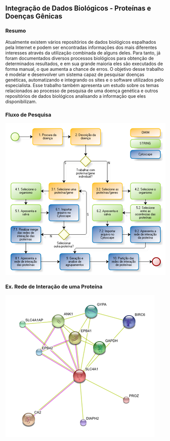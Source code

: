 ## Integração de Dados Biológicos - Proteínas e Doenças Gênicas

### Resumo

Atualmente existem vários repositórios de dados biológicos espalhados pela Internet e podem ser encontradas informações dos mais diferentes interesses através da utilização combinada de alguns deles. Para tanto, já foram documentados diversos processos biológicos para obtenção de determinados resultados, e em sua grande maioria eles são executados de forma manual, o que aumenta a chance de erros. O objetivo desse trabalho é modelar e desenvolver um sistema capaz de pesquisar doenças genéticas, automatizando e integrando os sites e o software utilizados pelo especialista. Esse trabalho também apresenta um estudo sobre os temas relacionados ao processo de pesquisa de uma doença genética e outros repositórios de dados biológicos analisando a informação que eles disponibilizam.

### Fluxo de Pesquisa

![alt text](https://raw.githubusercontent.com/samuel-oldra/Monografia/main/imgs/FluxoPesquisa2.png)

### Ex. Rede de Interação de uma Proteína

![alt text](https://raw.githubusercontent.com/samuel-oldra/Monografia/main/imgs/PrimeiroEstudoCasoSTRING.png)
